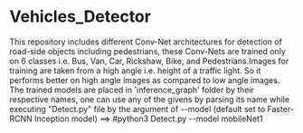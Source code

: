 # Vehicles_Detector 
This repository includes different Conv-Net architectures for detection of road-side objects including pedestrians, 
these Conv-Nets are trained only on 6 classes i.e. Bus, Van, Car, Rickshaw, Bike, and Pedestrians.Images for training are taken 
from a high angle i.e. height of a traffic light. So it performs better on high angle images as compared to low angle images.
The trained models are placed in 'inference_graph' folder by their respective names, one can use any of the givens by parsing 
its name while executing "Detect.py" file by the argument of --model (default set to Faster-RCNN Inception model)
==> #python3 Detect.py --model mobileNet1 
